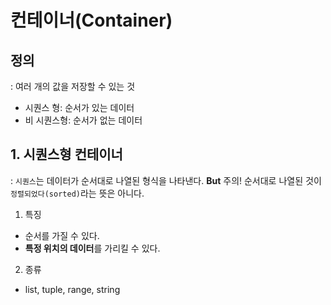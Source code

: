 # 컨테이너(Container)

## 정의

: 여러 개의 값을 저장할 수 있는  것

- 시퀀스 형: 순서가 있는 데이터
- 비 시퀀스형: 순서가 없는 데이터 

## 1. 시퀀스형 컨테이너

: `시퀀스`는 데이터가 순서대로 나열된 형식을 나타낸다. 
**But** 주의! 순서대로 나열된 것이 `정렬되었다(sorted)`라는 뜻은 아니다. 

1) 특징

- 순서를 가질 수 있다.
- **특정 위치의 데이터**를 가리킬 수 있다.

2) 종류

- list, tuple, range, string



